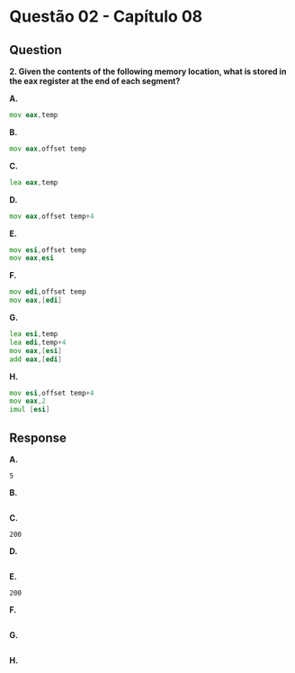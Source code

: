 # Questão 02 - Capítulo 08

## Question

**<p>2. Given the contents of the following memory location, what is stored in the eax
register at the end of each segment?</p>**

**A.**
 ```asm
mov eax,temp
```
**B.**
 ```asm
mov eax,offset temp
```
**C.**
 ```asm
lea eax,temp
```
**D.**
 ```asm
mov eax,offset temp+4
```
**E.**
 ```asm
mov esi,offset temp
mov eax,esi
```
**F.**
 ```asm
mov edi,offset temp
mov eax,[edi]
```
**G.**
```asm
lea esi,temp
lea edi,temp+4
mov eax,[esi]
add eax,[edi] 
```
**H.**
 ```asm
mov esi,offset temp+4
mov eax,2
 imul [esi]
```

## Response

**A.**
```
5
```
**B.**
```
```
**C.**
```
200
```
**D.**
```
```
**E.**
 ```
200
```
**F.**
 ```
```
**G.**
 ```
```
**H.**
 ```
```
